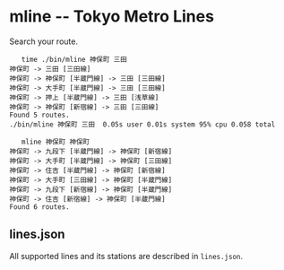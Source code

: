 # mline -- Tokyo Metro Lines

Search your route.

```
   time ./bin/mline 神保町 三田
神保町 -> 三田 [三田線]
神保町 -> 神保町 [半蔵門線] -> 三田 [三田線]
神保町 -> 大手町 [半蔵門線] -> 三田 [三田線]
神保町 -> 押上 [半蔵門線] -> 三田 [浅草線]
神保町 -> 神保町 [新宿線] -> 三田 [三田線]
Found 5 routes.
./bin/mline 神保町 三田  0.05s user 0.01s system 95% cpu 0.058 total
```

```
   mline 神保町 神保町
神保町 -> 九段下 [半蔵門線] -> 神保町 [新宿線]
神保町 -> 大手町 [半蔵門線] -> 神保町 [三田線]
神保町 -> 住吉 [半蔵門線] -> 神保町 [新宿線]
神保町 -> 大手町 [三田線] -> 神保町 [半蔵門線]
神保町 -> 九段下 [新宿線] -> 神保町 [半蔵門線]
神保町 -> 住吉 [新宿線] -> 神保町 [半蔵門線]
Found 6 routes.
```

## lines.json

All supported lines and its stations are described in `lines.json`.

